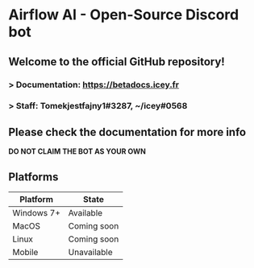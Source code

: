 # Airflow AI - Open-Source Discord bot
## Welcome to the official GitHub repository!

### > Documentation: https://betadocs.icey.fr
### > Staff: Tomekjestfajny1#3287, ~/icey#0568

Please check the documentation for more info
---
**DO NOT CLAIM THE BOT AS YOUR OWN**

## Platforms
| Platform | State |
| ----------- | ----------- |
| Windows 7+ | Available |
| MacOS | Coming soon |
| Linux | Coming soon |
| Mobile | Unavailable |
